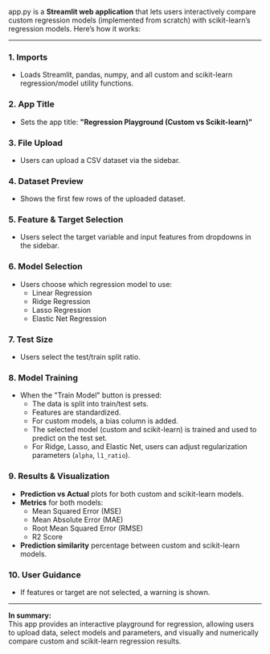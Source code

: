 app.py is a **Streamlit web application** that lets users interactively compare custom regression models (implemented from scratch) with scikit-learn’s regression models. Here’s how it works:

---

### 1. **Imports**
- Loads Streamlit, pandas, numpy, and all custom and scikit-learn regression/model utility functions.

### 2. **App Title**
- Sets the app title: **"Regression Playground (Custom vs Scikit-learn)"**

### 3. **File Upload**
- Users can upload a CSV dataset via the sidebar.

### 4. **Dataset Preview**
- Shows the first few rows of the uploaded dataset.

### 5. **Feature & Target Selection**
- Users select the target variable and input features from dropdowns in the sidebar.

### 6. **Model Selection**
- Users choose which regression model to use:  
  - Linear Regression  
  - Ridge Regression  
  - Lasso Regression  
  - Elastic Net Regression

### 7. **Test Size**
- Users select the test/train split ratio.

### 8. **Model Training**
- When the "Train Model" button is pressed:
  - The data is split into train/test sets.
  - Features are standardized.
  - For custom models, a bias column is added.
  - The selected model (custom and scikit-learn) is trained and used to predict on the test set.
  - For Ridge, Lasso, and Elastic Net, users can adjust regularization parameters (`alpha`, `l1_ratio`).

### 9. **Results & Visualization**
- **Prediction vs Actual** plots for both custom and scikit-learn models.
- **Metrics** for both models:
  - Mean Squared Error (MSE)
  - Mean Absolute Error (MAE)
  - Root Mean Squared Error (RMSE)
  - R2 Score
- **Prediction similarity** percentage between custom and scikit-learn models.

### 10. **User Guidance**
- If features or target are not selected, a warning is shown.

---

**In summary:**  
This app provides an interactive playground for regression, allowing users to upload data, select models and parameters, and visually and numerically compare custom and scikit-learn regression results.